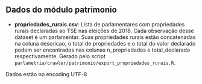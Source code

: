 ## Dados do módulo patrimonio

- **propriedades_rurais.csv**: Lista de parlamentares com propriedades rurais declaradas ao TSE nas eleições de 2018. Cada observação desse dataset é um parlamentar. Suas propriedades rurais estão concatenadas na coluna descricao, o total de propriedades e o total do valor declarado podem ser encontrados nas colunas n_propriedades e total_declarado respectivamente. Gerado pelo script `parlametria/crawler/patrimonio/export_propriedades_rurais.R`. 

Dados estão no encoding UTF-8
